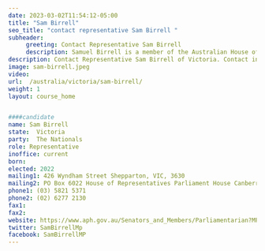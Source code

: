 ```yaml
---
date: 2023-03-02T11:54:12-05:00
title: "Sam Birrell"
seo_title: "contact representative Sam Birrell "
subheader:
     greeting: Contact Representative Sam Birrell
     description: Samuel Birrell is a member of the Australian House of Representatives for the division of Nicholls in northern Victoria and a member of the National Party. In the 2022 Australian federal election, Birrell won a race between a Liberal Party candidate and independent candidate Rob Priestly.
description: Contact Representative Sam Birrell of Victoria. Contact information for Sam Birrell includes email address, phone number, and mailing address.
image: sam-birrell.jpeg
video:
url:  /australia/victoria/sam-birrell/
weight: 1
layout: course_home


####candidate
name: Sam Birrell
state:	Victoria
party:	The Nationals
role: Representative
inoffice: current
born:  
elected: 2022
mailing1: 426 Wyndham Street Shepparton, VIC, 3630
mailing2: PO Box 6022 House of Representatives Parliament House Canberra ACT 2600
phone1:	(03) 5821 5371
phone2: (02) 6277 2130
fax1:
fax2:
website: https://www.aph.gov.au/Senators_and_Members/Parliamentarian?MPID=288713
twitter: SamBirrellMp
facebook: SamBirrellMP
---
```

